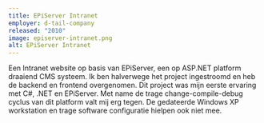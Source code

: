 ```yaml
---
title: EPiServer Intranet
employer: d-tail-company
released: "2010"
image: episerver-intranet.png
alt: EPiServer Intranet
---
```


Een Intranet website op basis van EPiServer, een op ASP.NET platform draaiend CMS systeem. Ik ben halverwege het project ingestroomd en heb de backend en frontend overgenomen. Dit project was mijn eerste ervaring met C#, .NET en EPiServer. Met name de trage change-compile-debug cyclus van dit platform valt mij erg tegen. De gedateerde Windows XP workstation en trage software configuratie hielpen ook niet mee.